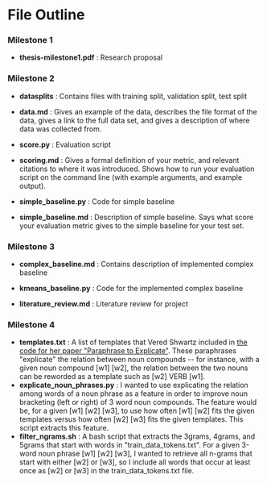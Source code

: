 # File Outline

### Milestone 1
- **thesis-milestone1.pdf**
: Research proposal

### Milestone 2
- **datasplits**
: Contains files with training split, validation split, test split

- **data.md**
: Gives an example of the data, describes the file format of the data, gives a link to the full data set, and gives a description of where data was collected from.

- **score.py**
: Evaluation script

- **scoring.md**
: Gives a formal definition of your metric, and relevant citations to where it was introduced. Shows how to run your evaluation script on the command line (with example arguments, and example output).

- **simple_baseline.py**
: Code for simple baseline

- **simple_baseline.md**
: Description of simple baseline. Says what score your evaluation metric gives to the simple baseline for your test set.

### Milestone 3
- **complex_baseline.md**
: Contains description of implemented complex baseline

- **kmeans_baseline.py**
: Code for the implemented complex baseline

- **literature_review.md**
: Literature review for project

### Milestone 4
- **templates.txt**
: A list of templates that Vered Shwartz included in [the code for her paper "Paraphrase to Explicate"](https://github.com/vered1986/panic/tree/master/paraphrasing). These paraphrases "explicate" the relation between noun compounds -- for instance, with a given noun compound [w1] [w2], the relation between the two nouns can be reworded as a template such as [w2] VERB [w1]. 
- **explicate_noun_phrases.py**
: I wanted to use explicating the relation among words of a noun phrase as a feature in order to improve noun bracketing (left or right) of 3 word noun compounds. The feature would be, for a given [w1] [w2] [w3], to use how often [w1] [w2] fits the given templates versus how often [w2] [w3] fits the given templates. This script extracts this feature.
- **filter_ngrams.sh**
: A bash script that extracts the 3grams, 4grams, and 5grams that start with words in "train_data_tokens.txt". For a given 3-word noun phrase [w1] [w2] [w3], I wanted to retrieve all n-grams that start with either [w2] or [w3], so I include all words that occur at least once as [w2] or [w3] in the train_data_tokens.txt file.

